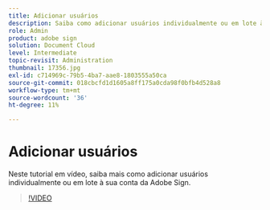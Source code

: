```yaml
---
title: Adicionar usuários
description: Saiba como adicionar usuários individualmente ou em lote à sua conta da Adobe Sign
role: Admin
product: adobe sign
solution: Document Cloud
level: Intermediate
topic-revisit: Administration
thumbnail: 17356.jpg
exl-id: c714969c-79b5-4ba7-aae8-1803555a50ca
source-git-commit: 018cbcfd1d1605a8ff175a0cda98f0bfb4d528a8
workflow-type: tm+mt
source-wordcount: '36'
ht-degree: 11%

---
```


# Adicionar usuários

Neste tutorial em vídeo, saiba mais como adicionar usuários individualmente ou em lote à sua conta da Adobe Sign.

>[!VIDEO](https://video.tv.adobe.com/v/17356?hidetitle=true)
